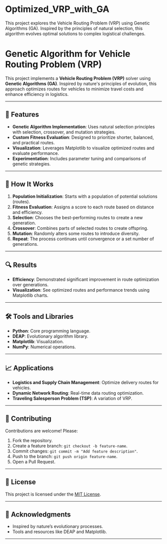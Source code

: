 # Optimized_VRP_with_GA
This project explores the Vehicle Routing Problem (VRP) using Genetic Algorithms (GA). Inspired by the principles of natural selection, this algorithm evolves optimal solutions to complex logistical challenges.

# Genetic Algorithm for Vehicle Routing Problem (VRP)

This project implements a **Vehicle Routing Problem (VRP)** solver using **Genetic Algorithms (GA)**. Inspired by nature's principles of evolution, this approach optimizes routes for vehicles to minimize travel costs and enhance efficiency in logistics.

---

## 🚀 Features
- **Genetic Algorithm Implementation**: Uses natural selection principles with selection, crossover, and mutation strategies.
- **Custom Fitness Evaluation**: Designed to prioritize shorter, balanced, and practical routes.
- **Visualization**: Leverages Matplotlib to visualize optimized routes and evaluate performance.
- **Experimentation**: Includes parameter tuning and comparisons of genetic strategies.

---

## 📖 How It Works
1. **Population Initialization**: Starts with a population of potential solutions (routes).
2. **Fitness Evaluation**: Assigns a score to each route based on distance and efficiency.
3. **Selection**: Chooses the best-performing routes to create a new generation.
4. **Crossover**: Combines parts of selected routes to create offspring.
5. **Mutation**: Randomly alters some routes to introduce diversity.
6. **Repeat**: The process continues until convergence or a set number of generations.

---

## 🔍 Results
- **Efficiency**: Demonstrated significant improvement in route optimization over generations.
- **Visualization**: See optimized routes and performance trends using Matplotlib charts.

---

## 🛠️ Tools and Libraries
- **Python**: Core programming language.
- **DEAP**: Evolutionary algorithm library.
- **Matplotlib**: Visualization.
- **NumPy**: Numerical operations.

---

## 📈 Applications
- **Logistics and Supply Chain Management**: Optimize delivery routes for vehicles.
- **Dynamic Network Routing**: Real-time data routing optimization.
- **Traveling Salesperson Problem (TSP)**: A variation of VRP.

---

## 🤝 Contributing
Contributions are welcome! Please:
1. Fork the repository.
2. Create a feature branch: `git checkout -b feature-name`.
3. Commit changes: `git commit -m "Add feature description"`.
4. Push to the branch: `git push origin feature-name`.
5. Open a Pull Request.

---

## 📜 License
This project is licensed under the [MIT License](LICENSE).

---

## 🌟 Acknowledgments
- Inspired by nature’s evolutionary processes.
- Tools and resources like DEAP and Matplotlib.

---
